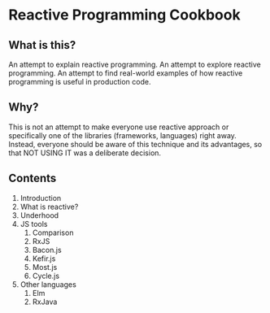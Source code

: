 # Reactive Programming Cookbook

## What is this?
An attempt to explain reactive programming. An attempt to explore reactive programming. 
An attempt to find real-world examples of how reactive programming is useful in production code.

## Why?
This is not an attempt to make everyone use reactive approach or specifically one of the libraries (frameworks, languages) right away. 
Instead, everyone should be aware of this technique and its advantages, so that NOT USING IT was a deliberate decision.

## Contents
1. Introduction
2. What is reactive?
3. Underhood
4. JS tools
    1. Comparison
    2. RxJS
    3. Bacon.js
    4. Kefir.js
    5. Most.js
    6. Cycle.js
5. Other languages 
    1. Elm
    2. RxJava
